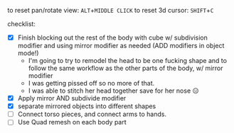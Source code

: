  to reset pan/rotate view: `ALT`+`MIDDLE CLICK`
 to reset 3d cursor: `SHIFT`+`C`

  checklist:
  - [x] Finish blocking out the rest of the body with cube w/ subdivision modifier and using mirror modifier as needed (ADD modifiers in object mode!)
	  - I'm going to try to remodel the head to be one fucking shape and to follow the same workflow as the other parts of the body, w/ mirror modifier
	  - I was getting pissed off so no more of that.
	  - I was able to stitch her head together save for her nose 😑
- [x] Apply mirror AND subdivide modifier
- [x] separate mirrored objects into different shapes
- [ ] Connect torso pieces, and connect arms to hands.
- [ ] Use Quad remesh on each body part